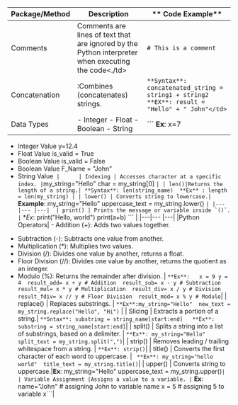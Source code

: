 | **Package/Method** | **Description** | **	Code Example** |
| --- | --- | --- |
| Comments| Comments are lines of text that are ignored by the Python interpreter when executing the code<./td>|```# This is a comment```|
| Concatenation|:Combines (concatenates) strings.|``` **Syntax**: concatenated_string = string1 + string2  **EX**: result = "Hello" + " John"</td> ```| 
|Data Types |- Integer - Float - Boolean - String | ``` **Ex**: x=7  
* Integer Value 
y=12.4 
* Float Value 
is_valid = True
* Boolean Value 
is_valid = False
* Boolean Value 
F_Name = "John"
* String Value``` |     
| Indexing | Accesses character at a specific index. |```my_string="Hello" 
char = my_string[0] ```|
| len()|Returns the length of a string.| **Syntax**: len(string_name) 
**Ex** : length = len(my_string) |
| lower() | Converts string to lowercase.| ```**Example**: my_string="Hello" 
uppercase_text = my_string.lower() ``` |
|---|--- |---| 
| print() | Prints the message or variable inside `()`. | ``` **Ex*: print("Hello, world") 
print(a+b) ``` |
|---|--- |---|
|Python Operators| - Addition (+): Adds two values together.
- Subtraction (-): Subtracts one value from another.
- Multiplication (*): Multiplies two values.
- Division (/): Divides one value by another, returns a float.
- Floor Division (//): Divides one value by another, returns the quotient as an integer.
- Modulo (%): Returns the remainder after division. | ```**Ex**:  
x = 9 y = 4 
result_add= x + y # Addition 
result_sub= x - y # Subtraction 
result_mul= x * y # Multiplication 
result_div= x / y # Division 
result_fdiv= x // y # Floor Division 
result_mod= x % y # Modulo```|
| replace() | Replaces substrings. | ``` **Ex**:my_string="Hello" 
new_text = my_string.replace("Hello", "Hi") ``` |
| Slicing | Extracts a portion of a string.| ``` **Sntax**: substring = string_name[start:end]  
**Ex**: substring = string_name[start:end] ```|
| split() | Splits a string into a list of substrings, based on a delimiter. | ``` **Ex**: my_string="Hello" 
split_text = my_string.split(",") ```|
| strip() | Removes leading / trailing whitespace from a string. | ```**Ex**: strip()```|
| title() | Converts the first character of each word to uppercase. | ``` **Ex**: my_string="hello world" 
title_text = my_string.title()```|
| upper() | Converts string to uppercase.|**Ex**: my_string="Hello" 
uppercase_text = my_string.upper()```|
| Variable Assignment |Assigns a value to a variable. |``` **Ex**: name="John" # assigning John to variable name 
x = 5 # assigning 5 to variable x```|

